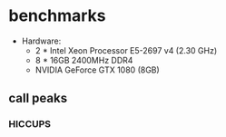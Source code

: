 # benchmarks

+ Hardware: 
    - 2 * Intel Xeon Processor E5-2697 v4 (2.30 GHz)
    - 8 * 16GB 2400MHz DDR4
    - NVIDIA GeForce GTX 1080 (8GB)

## call peaks
### HICCUPS

